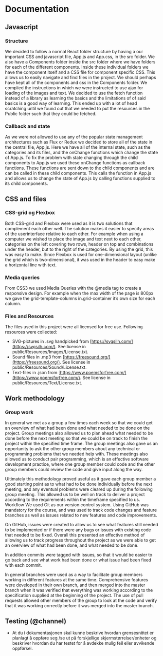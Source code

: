 # Documentation

## Javascript

### Structure
We decided to follow a normal React folder structure by having a our important CSS and javascript file, App.js and App.css, in the src folder. We also have a Components folder inside the src folder where we have folders for each of the different components. Inside these individual folders we have the component itself and a CSS file for component specific CSS. This allows us to easily navigate and find files in the project. We should perhaps have kept all of the components and css in the Components folder.
We complied the instructions in which we were instructed to use ajax for loading of the images and text. We decided to use the fetch function instead of a library as learning the basics and the limitations of of said basics is a good way of learning. This ended up with a lot of head scratching until we found out that we needed to put the resources in the Public folder such that they could be fetched.

### Callback and state
As we were not allowed to use any of the popular state management architectures such as Flux or Redux we decided to store all of the state in the central file, App.js. Here we have all of the internal state, such as the categories and its files, and the onChange functions which change the state of App.js. To fix the problem with state changing through the child components to App.js we used these onChange functions as callback functions. These functions are sent down to the child components and are can be called in these child components. This calls the function in App.js and allows us to change the state of App.js by calling functions supplied to its child components.


## CSS and files
### CSS-grid og Flexbox
Both CSS-grid and Flexbox were used as it is two solutions that complement each other well. The solution makes it easier to specify areas of the userinterface relative to each other. For example when using a computer we wished to place the image and text next to each other, categories on the left covering two rows, header on top and combinations under the header, but to the right of the categories. By using the grid, this was easy to make. Since Flexbox is used for one-dimensional layout (unlike the grid which is two-dimensional), it was used in the header to easy make a horizontal line with text. 
	
### Media queries
From CSS3 we used Media Queries with the @media tag to create a responsive design. For example when the max width of the page is 800px we gave the grid-template-columns in.grid-container it’s own size for each column. 

### Files and Resources
The files used in this project were all licensed for free use. Following resources were collected: 
* SVG-pictures in .svg handpicked from [https://svgsilh.com/](https://svgsilh.com/). See license in public/Resources/Images/License.txt.  
* Sound files in .mp3 from [https://freesound.org/](https://freesound.org/). See license in public/Resources/Sound/License.txt.  
* Text-files in .json from [https://www.poemsforfree.com/](https://www.poemsforfree.com/). See license in public/Resources/Text/License.txt.

## Work methodology
### Group work
In general we met as a group a few times each week so that we could get an overview of what had been done and what needed to be done on the project. Group meetings also allowed us to plan ahead what needed to be done before the next meeting so that we could be on track to finish the project within the specified time frame. 
The group meetings also gave us an opportunity to ask the other group members about any technical or programming problems that we needed help with. These meetings also allowed us to conduct pair programming, which is an effective software development practice, where one group member could code and the other group members could review the code and give input along the way.

Ultimately this methodology proved useful as it gave each group member a good starting point as to what had to be done individually before the next meeting, and any eventual problems were cleared up during the following group meeting. This allowed us to be well on track to deliver a project according to the requirements within the timeframe specified to us.
Workflow
We used Git as our version control system. Using GitHub was mandatory for the course, and was used to track code changes and feature branches as well as issues related to new features and code improvements.

On GitHub, issues were created to allow us to see what features still needed to be implemented or if there were any bugs or issues with existing code that needed to be fixed.
Overall this presented an effective method of allowing us to track progress throughout the project as we were able to get an overview of what had been done, and what needed to be done.

In addition commits were tagged with issues, so that it would be easier to go back and see what work had been done or what issue had been fixed with each commit.

In general branches were used as a way to facilitate group members working in different features at the same time. Comprehensive features were developed in their own branch, and then merged into the master branch when it was verified that everything was working according to the specification supplied at the beginning of the project. The use of pull requests allowed other members of the group to look at the code and verify that it was working correctly before it was merged into the master branch.

## Testing (@channel)
* At du i dokumentasjonen skal kunne beskrive hvordan grensesnittet er planlagt å oppføre seg /se ut på forskjellige skjermstørrelser/enheter og beskriver hvordan du har testet for å avdekke mulig feil eller avvikende oppførsel. 
